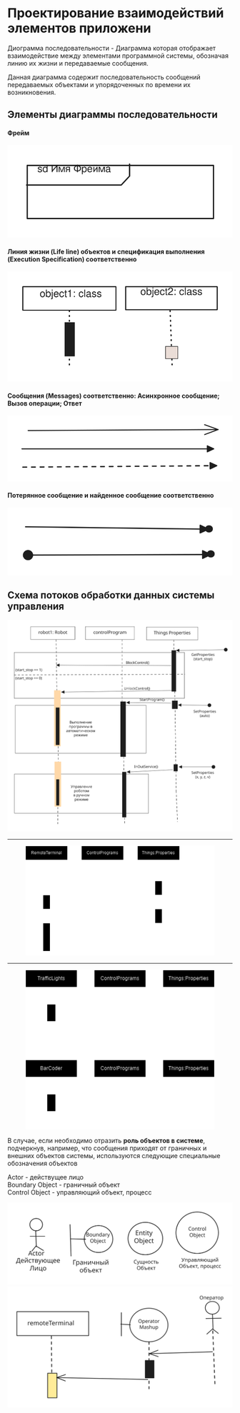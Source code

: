 # Проектирование взаимодействий элементов приложени

Диограмма последовательности - Диаграмма которая отображает взаимодействие между элементами программной системы, обозначая линию их жизни и передаваемые сообщения.

Данная диаграмма содержит последовательность сообщений передаваемых объектами и упорядоченных по времени их возникновения.

## Элементы диаграммы последовательности

#### Фрейм

<img src="../.gitbook/assets/file.excalidraw (4).svg" alt="" class="gitbook-drawing">

#### Линия жизни (Life line) объектов и спецификация выполнения (Execution Specification) соответственно

<img src="../.gitbook/assets/file.excalidraw (3).svg" alt="" class="gitbook-drawing">

#### Сообщения (Messages) соответственно: Асинхронное сообщение; Вызов операции; Ответ

<img src="../.gitbook/assets/file.excalidraw (5).svg" alt="" class="gitbook-drawing">

#### Потерянное сообщение и найденное сообщение соответственно

<img src="../.gitbook/assets/file.excalidraw (6).svg" alt="" class="gitbook-drawing">

## Схема потоков обработки данных системы управления

<img src="../.gitbook/assets/file.excalidraw (7).svg" alt="" class="gitbook-drawing">

***

<figure><img src="../.gitbook/assets/Untitled Diagram.drawio.png" alt=""><figcaption></figcaption></figure>

***

<figure><img src="../.gitbook/assets/Untitled Diagram.drawio (2).png" alt=""><figcaption></figcaption></figure>

В случае, если необходимо отразить **роль объектов в системе**, подчеркнув, например, что сообщения приходят от граничных и внешних объектов системы, используются следующие специальные обозначения объектов

Actor - действущее лицо\
Boundary Object - граничный объект\
Control Object - управляющий объект, процесс

<img src="../.gitbook/assets/file.excalidraw.svg" alt="" class="gitbook-drawing">

<img src="../.gitbook/assets/file.excalidraw (1).svg" alt="" class="gitbook-drawing">
